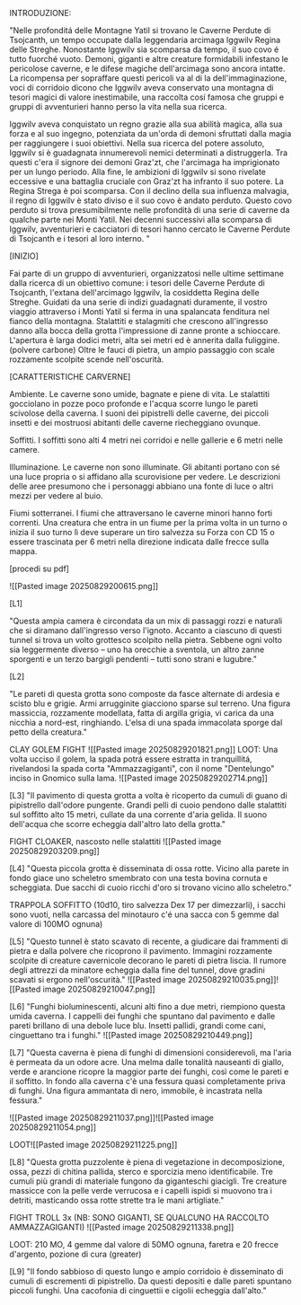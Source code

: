 
INTRODUZIONE:

"Nelle profonditá delle Montagne Yatil si trovano le Caverne Perdute di Tsojcanth, un tempo occupate dalla leggendaria arcimaga Iggwilv Regina delle Streghe. 
Nonostante Iggwilv sia scomparsa da tempo, il suo covo é tutto fuorché vuoto. Demoni, giganti e altre creature formidabili infestano le pericolose caverne, e le difese magiche dell'arcimaga sono ancora intatte. La ricompensa per sopraffare questi pericoli va al di la dell'immaginazione, voci di corridoio dicono che Iggwilv aveva conservato una montagna di tesori magici di valore inestimabile, una raccolta cosí famosa che gruppi e gruppi di avventurieri hanno perso la vita nella sua ricerca.


Iggwilv aveva conquistato un regno grazie alla sua abilità magica, alla sua forza e al suo ingegno, potenziata da un'orda di demoni sfruttati dalla magia per raggiungere i suoi
obiettivi. Nella sua ricerca del potere assoluto, Iggwilv si è guadagnata innumerevoli nemici determinati a distruggerla. Tra questi c'era il signore dei demoni Graz'zt,
che l'arcimaga ha imprigionato per un lungo periodo. Alla fine, le ambizioni di Iggwilv si sono rivelate eccessive e una battaglia cruciale con Graz'zt ha infranto il suo potere. La
Regina Strega è poi scomparsa. Con il declino della sua influenza malvagia, il regno di Iggwilv è stato diviso e il suo covo è andato perduto.
Questo covo perduto si trova presumibilmente nelle profondità di una serie di caverne da qualche parte nei Monti Yatil. Nei decenni successivi alla scomparsa di Iggwilv, avventurieri
e cacciatori di tesori hanno cercato le Caverne Perdute di Tsojcanth e i tesori al loro interno. "






[INIZIO]

Fai parte di un gruppo di avventurieri, organizzatosi nelle ultime settimane dalla ricerca di un obiettivo comune: i tesori delle Caverne Perdute di Tsojcanth, l'extana dell'arcimago Iggwilv, la cosiddetta Regina delle Streghe.
Guidati da una serie di indizi guadagnati duramente, il vostro viaggio attraverso i Monti Yatil si ferma in una spalancata fenditura nel fianco della montagna. Stalattiti e stalagmiti che crescono all'ingresso danno alla bocca della grotta l'impressione di zanne pronte a schioccare. L'apertura è larga dodici metri, alta sei metri ed è annerita dalla fuliggine. (polvere carbone)
Oltre le fauci di pietra, un ampio passaggio con scale rozzamente scolpite scende nell'oscurità.


[CARATTERISTICHE CARVERNE]


Ambiente. Le caverne sono umide, bagnate e piene di vita. Le stalattiti gocciolano in pozze poco profonde e l'acqua scorre lungo le pareti scivolose della caverna. I suoni dei pipistrelli delle caverne, dei piccoli insetti e dei mostruosi abitanti delle caverne riecheggiano ovunque.


Soffitti. I soffitti sono alti 4 metri nei corridoi e nelle gallerie e 6 metri nelle camere.


Illuminazione. Le caverne non sono illuminate. Gli abitanti portano con sé una luce propria o si affidano alla scurovisione per vedere. Le descrizioni delle aree presumono che i personaggi abbiano una fonte di luce o altri mezzi per vedere al buio.


Fiumi sotterranei. I fiumi che attraversano le caverne minori hanno forti correnti. Una creatura che entra in un fiume per la prima volta in un turno o inizia il suo turno lì deve superare un tiro salvezza su Forza con CD 15 o essere trascinata per 6 metri nella direzione indicata dalle frecce sulla mappa.





[procedi su pdf]


![[Pasted image 20250829200615.png]]



[L1]

"Questa ampia camera è circondata da un mix di passaggi rozzi e naturali che si diramano dall'ingresso verso l'ignoto. Accanto a ciascuno di questi
tunnel si trova un volto grottesco scolpito nella pietra. Sebbene ogni volto sia leggermente diverso – uno ha orecchie a sventola, un altro zanne sporgenti e un terzo bargigli pendenti – tutti sono strani e lugubre."



[L2]

"Le pareti di questa grotta sono composte da fasce alternate di ardesia e scisto blu e grigie. Armi arrugginite giacciono sparse sul terreno.
Una figura massiccia, rozzamente modellata, fatta di argilla grigia, vi carica da una nicchia a nord-est, ringhiando. L'elsa di una spada immacolata sporge dal
petto della creatura."  

CLAY GOLEM FIGHT ![[Pasted image 20250829201821.png]] 
LOOT: 
Una volta ucciso il golem, la spada potrá essere estratta in tranquillitá, rivelandosi la spada corta "Ammazzagiganti", con il nome "Dentelungo" inciso in Gnomico sulla lama.
![[Pasted image 20250829202714.png]]


[L3]
"Il pavimento di questa grotta a volta è ricoperto da cumuli di guano di pipistrello dall'odore pungente. Grandi pelli di cuoio pendono dalle stalattiti sul soffitto alto 15 metri, cullate da una corrente d'aria gelida. Il suono dell'acqua che scorre echeggia dall'altro lato della grotta."

FIGHT CLOAKER, nascosto nelle stalattiti
![[Pasted image 20250829203209.png]]


[L4]
"Questa piccola grotta è disseminata di ossa rotte. Vicino alla parete in fondo giace uno scheletro smembrato con una testa bovina cornuta e scheggiata. Due sacchi di cuoio ricchi d'oro si trovano vicino allo scheletro."

TRAPPOLA SOFFITTO (10d10, tiro salvezza Dex 17 per dimezzarli), i sacchi sono vuoti, nella carcassa del minotauro c'é una sacca con 5 gemme dal valore di 100MO ognuna)


[L5]
"Questo tunnel è stato scavato di recente, a giudicare dai frammenti di pietra e dalla polvere che ricoprono il pavimento. Immagini rozzamente scolpite di creature cavernicole decorano
le pareti di pietra liscia.
Il rumore degli attrezzi da minatore echeggia dalla fine del tunnel, dove gradini scavati si ergono nell'oscurità."
![[Pasted image 20250829210035.png]]![[Pasted image 20250829210047.png]]




[L6]
"Funghi bioluminescenti, alcuni alti fino a due metri, riempiono questa umida caverna. I cappelli dei funghi che spuntano dal pavimento e dalle pareti brillano di una debole luce blu.
Insetti pallidi, grandi come cani, cinguettano tra i funghi."
![[Pasted image 20250829210449.png]]




[L7]
"Questa caverna è piena di funghi di dimensioni considerevoli, ma l'aria è permeata da un odore acre. Una melma dalle tonalità nauseanti di giallo, verde e arancione ricopre la maggior parte dei funghi, così come le pareti e il soffitto.
In fondo alla caverna c'è una fessura quasi completamente priva di funghi. Una figura ammantata di nero, immobile, è incastrata nella fessura."

![[Pasted image 20250829211037.png]]![[Pasted image 20250829211054.png]]

LOOT![[Pasted image 20250829211225.png]] 

[L8]
"Questa grotta puzzolente è piena di vegetazione in decomposizione, ossa, pezzi di chitina pallida, sterco e sporcizia meno identificabile. Tre cumuli più grandi di materiale fungono da giganteschi
giacigli.
Tre creature massicce con la pelle verde verrucosa e i capelli ispidi si muovono tra i detriti, masticando ossa rotte strette tra le mani artigliate."

FIGHT TROLL 3x (NB: SONO GIGANTI, SE QUALCUNO HA RACCOLTO AMMAZZAGIGANTI)
![[Pasted image 20250829211338.png]]

LOOT: 
210 MO, 4 gemme dal valore di 50MO ognuna, faretra e 20 frecce d'argento, pozione di cura (greater)


[L9]
"Il fondo sabbioso di questo lungo e ampio corridoio è disseminato di cumuli di escrementi di pipistrello. Da questi depositi e dalle pareti spuntano piccoli funghi. Una cacofonia di cinguettii e
cigolii echeggia dall'alto."

